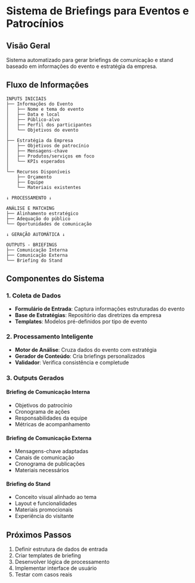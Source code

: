# Sistema de Briefings para Eventos e Patrocínios

## Visão Geral
Sistema automatizado para gerar briefings de comunicação e stand baseado em informações do evento e estratégia da empresa.

## Fluxo de Informações

```
INPUTS INICIAIS
├── Informações do Evento
│   ├── Nome e tema do evento
│   ├── Data e local
│   ├── Público-alvo
│   ├── Perfil dos participantes
│   └── Objetivos do evento
│
├── Estratégia da Empresa
│   ├── Objetivos de patrocínio
│   ├── Mensagens-chave
│   ├── Produtos/serviços em foco
│   └── KPIs esperados
│
└── Recursos Disponíveis
    ├── Orçamento
    ├── Equipe
    └── Materiais existentes

↓ PROCESSAMENTO ↓

ANÁLISE E MATCHING
├── Alinhamento estratégico
├── Adequação do público
└── Oportunidades de comunicação

↓ GERAÇÃO AUTOMÁTICA ↓

OUTPUTS - BRIEFINGS
├── Comunicação Interna
├── Comunicação Externa
└── Briefing do Stand
```

## Componentes do Sistema

### 1. Coleta de Dados
- **Formulário de Entrada**: Captura informações estruturadas do evento
- **Base de Estratégias**: Repositório das diretrizes da empresa
- **Templates**: Modelos pré-definidos por tipo de evento

### 2. Processamento Inteligente
- **Motor de Análise**: Cruza dados do evento com estratégia
- **Gerador de Conteúdo**: Cria briefings personalizados
- **Validador**: Verifica consistência e completude

### 3. Outputs Gerados

#### Briefing de Comunicação Interna
- Objetivos do patrocínio
- Cronograma de ações
- Responsabilidades da equipe
- Métricas de acompanhamento

#### Briefing de Comunicação Externa
- Mensagens-chave adaptadas
- Canais de comunicação
- Cronograma de publicações
- Materiais necessários

#### Briefing do Stand
- Conceito visual alinhado ao tema
- Layout e funcionalidades
- Materiais promocionais
- Experiência do visitante

## Próximos Passos
1. Definir estrutura de dados de entrada
2. Criar templates de briefing
3. Desenvolver lógica de processamento
4. Implementar interface de usuário
5. Testar com casos reais